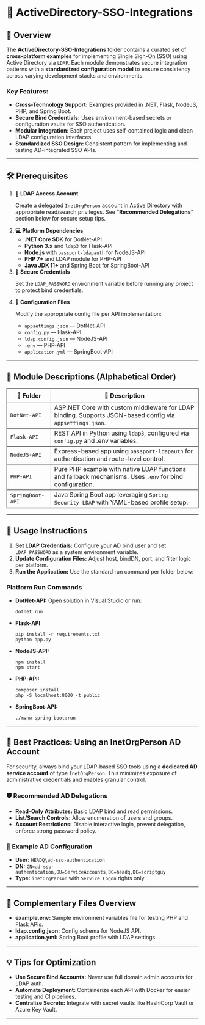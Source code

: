 <div>
  <h1>🔹 ActiveDirectory-SSO-Integrations</h1>

  <h2>📝 Overview</h2>
  <p>
    The <strong>ActiveDirectory-SSO-Integrations</strong> folder contains a curated set of 
    <strong>cross-platform examples</strong> for implementing Single Sign-On (SSO) 
    using Active Directory via <code>LDAP</code>. Each module demonstrates secure integration 
    patterns with a <strong>standardized configuration model</strong> to ensure consistency 
    across varying development stacks and environments.
  </p>

  <h3>Key Features:</h3>
  <ul>
    <li><strong>Cross-Technology Support:</strong> Examples provided in .NET, Flask, NodeJS, PHP, and Spring Boot.</li>
    <li><strong>Secure Bind Credentials:</strong> Uses environment-based secrets or configuration vaults for SSO authentication.</li>
    <li><strong>Modular Integration:</strong> Each project uses self-contained logic and clean LDAP configuration interfaces.</li>
    <li><strong>Standardized SSO Design:</strong> Consistent pattern for implementing and testing AD-integrated SSO APIs.</li>
  </ul>

  <hr />

  <h2>🛠️ Prerequisites</h2>
  <ol>
    <li>
      <strong>🔐 LDAP Access Account</strong>
      <p>
        Create a delegated <code>InetOrgPerson</code> account in Active Directory with appropriate read/search privileges.
        See "<strong>Recommended Delegations</strong>" section below for secure setup tips.
      </p>
    </li>
    <li>
      <strong>💻 Platform Dependencies</strong>
      <ul>
        <li><strong>.NET Core SDK</strong> for DotNet-API</li>
        <li><strong>Python 3.x</strong> and <code>ldap3</code> for Flask-API</li>
        <li><strong>Node.js</strong> with <code>passport-ldapauth</code> for NodeJS-API</li>
        <li><strong>PHP 7+</strong> and LDAP module for PHP-API</li>
        <li><strong>Java JDK 11+</strong> and Spring Boot for SpringBoot-API</li>
      </ul>
    </li>
    <li>
      <strong>🔑 Secure Credentials</strong>
      <p>Set the <code>LDAP_PASSWORD</code> environment variable before running any project to protect bind credentials.</p>
    </li>
    <li>
      <strong>📂 Configuration Files</strong>
      <p>Modify the appropriate config file per API implementation:</p>
      <ul>
        <li><code>appsettings.json</code> — DotNet-API</li>
        <li><code>config.py</code> — Flask-API</li>
        <li><code>ldap.config.json</code> — NodeJS-API</li>
        <li><code>.env</code> — PHP-API</li>
        <li><code>application.yml</code> — SpringBoot-API</li>
      </ul>
    </li>
  </ol>

  <hr />

  <h2>📄 Module Descriptions (Alphabetical Order)</h2>
  <table border="1" style="border-collapse: collapse; width: 100%;">
    <thead>
      <tr>
        <th style="padding: 8px;">📁 Folder</th>
        <th style="padding: 8px;">🔧 Description</th>
      </tr>
    </thead>
    <tbody>
      <tr>
        <td><code>DotNet-API</code></td>
        <td>ASP.NET Core with custom middleware for LDAP binding. Supports JSON-based config via <code>appsettings.json</code>.</td>
      </tr>
      <tr>
        <td><code>Flask-API</code></td>
        <td>REST API in Python using <code>ldap3</code>, configured via <code>config.py</code> and .env variables.</td>
      </tr>
      <tr>
        <td><code>NodeJS-API</code></td>
        <td>Express-based app using <code>passport-ldapauth</code> for authentication and route-level control.</td>
      </tr>
      <tr>
        <td><code>PHP-API</code></td>
        <td>Pure PHP example with native LDAP functions and fallback mechanisms. Uses <code>.env</code> for bind configuration.</td>
      </tr>
      <tr>
        <td><code>SpringBoot-API</code></td>
        <td>Java Spring Boot app leveraging <code>Spring Security LDAP</code> with YAML-based profile setup.</td>
      </tr>
    </tbody>
  </table>

  <hr />

  <h2>🚀 Usage Instructions</h2>
  <ol>
    <li><strong>Set LDAP Credentials:</strong> Configure your AD bind user and set <code>LDAP_PASSWORD</code> as a system environment variable.</li>
    <li><strong>Update Configuration Files:</strong> Adjust host, bindDN, port, and filter logic per platform.</li>
    <li><strong>Run the Application:</strong> Use the standard run command per folder below:</li>
  </ol>

  <h3>Platform Run Commands</h3>
  <ul>
    <li><strong>DotNet-API:</strong> Open solution in Visual Studio or run:
      <pre><code>dotnet run</code></pre>
    </li>
    <li><strong>Flask-API:</strong>
      <pre><code>pip install -r requirements.txt
python app.py</code></pre>
    </li>
    <li><strong>NodeJS-API:</strong>
      <pre><code>npm install
npm start</code></pre>
    </li>
    <li><strong>PHP-API:</strong>
      <pre><code>composer install
php -S localhost:8000 -t public</code></pre>
    </li>
    <li><strong>SpringBoot-API:</strong>
      <pre><code>./mvnw spring-boot:run</code></pre>
    </li>
  </ul>

  <hr />

  <h2>🔐 Best Practices: Using an InetOrgPerson AD Account</h2>
  <p>
    For security, always bind your LDAP-based SSO tools using a <strong>dedicated AD service account</strong> of type 
    <code>InetOrgPerson</code>. This minimizes exposure of administrative credentials and enables granular control.
  </p>

  <h3>🛡️ Recommended AD Delegations</h3>
  <ul>
    <li><strong>Read-Only Attributes:</strong> Basic LDAP bind and read permissions.</li>
    <li><strong>List/Search Controls:</strong> Allow enumeration of users and groups.</li>
    <li><strong>Account Restrictions:</strong> Disable interactive login, prevent delegation, enforce strong password policy.</li>
  </ul>

  <h3>📌 Example AD Configuration</h3>
  <ul>
    <li><strong>User:</strong> <code>HEADQ\ad-sso-authentication</code></li>
    <li><strong>DN:</strong> <code>CN=ad-sso-authentication,OU=ServiceAccounts,DC=headq,DC=scriptguy</code></li>
    <li><strong>Type:</strong> <code>inetOrgPerson</code> with <code>Service Logon</code> rights only</li>
  </ul>

  <hr />

  <h2>📄 Complementary Files Overview</h2>
  <ul>
    <li><strong>example.env:</strong> Sample environment variables file for testing PHP and Flask APIs.</li>
    <li><strong>ldap.config.json:</strong> Config schema for NodeJS API.</li>
    <li><strong>application.yml:</strong> Spring Boot profile with LDAP settings.</li>
  </ul>

  <hr />

  <h2>💡 Tips for Optimization</h2>
  <ul>
    <li><strong>Use Secure Bind Accounts:</strong> Never use full domain admin accounts for LDAP auth.</li>
    <li><strong>Automate Deployment:</strong> Containerize each API with Docker for easier testing and CI pipelines.</li>
    <li><strong>Centralize Secrets:</strong> Integrate with secret vaults like HashiCorp Vault or Azure Key Vault.</li>
  </ul>

  <hr />

